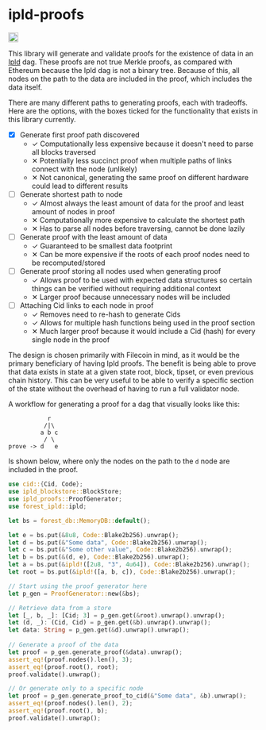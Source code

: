 # ipld-proofs

[<img alt="build status" src="https://img.shields.io/github/workflow/status/austinabell/ipld-proofs/CI/main?style=for-the-badge" height="20">](https://github.com/austinabell/ipld-proofs/actions?query=branch%3Amain)

This library will generate and validate proofs for the existence of data in an [Ipld](https://docs.ipld.io/) dag. These proofs are not true Merkle proofs, as compared with Ethereum because the Ipld dag is not a binary tree. Because of this, all nodes on the path to the data are included in the proof, which includes the data itself.

There are many different paths to generating proofs, each with tradeoffs. Here are the options, with the boxes ticked for the functionality that exists in this library currently.
- [x] Generate first proof path discovered
    - ✓ Computationally less expensive because it doesn't need to parse all blocks traversed
    - ✕ Potentially less succinct proof when multiple paths of links connect with the node (unlikely)
    - ✕ Not canonical, generating the same proof on different hardware could lead to different results
- [ ] Generate shortest path to node
    - ✓ Almost always the least amount of data for the proof and least amount of nodes in proof
    - ✕ Computationally more expensive to calculate the shortest path
    - ✕ Has to parse all nodes before traversing, cannot be done lazily
- [ ] Generate proof with the least amount of data
    - ✓ Guaranteed to be smallest data footprint
    - ✕ Can be more expensive if the roots of each proof nodes need to be recomputed/stored
- [ ] Generate proof storing all nodes used when generating proof
    - ✓ Allows proof to be used with expected data structures so certain things can be verified without requiring additional context
    - ✕ Larger proof because unnecessary nodes will be included
- [ ] Attaching Cid links to each node in proof
    - ✓ Removes need to re-hash to generate Cids
    - ✓ Allows for multiple hash functions being used in the proof section
    - ✕ Much larger proof because it would include a Cid (hash) for every single node in the proof

The design is chosen primarily with Filecoin in mind, as it would be the primary beneficiary of having Ipld proofs. The benefit is being able to prove that data exists in state at a given state root, block, tipset, or even previous chain history. This can be very useful to be able to verify a specific section of the state without the overhead of having to run a full validator node.

A workflow for generating a proof for a dag that visually looks like this:

```
           r
          /|\
         a b c
          / \
prove -> d   e
```

Is shown below, where only the nodes on the path to the `d` node are included in the proof.

```rust
use cid::{Cid, Code};
use ipld_blockstore::BlockStore;
use ipld_proofs::ProofGenerator;
use forest_ipld::ipld;

let bs = forest_db::MemoryDB::default();

let e = bs.put(&8u8, Code::Blake2b256).unwrap();
let d = bs.put(&"Some data", Code::Blake2b256).unwrap();
let c = bs.put(&"Some other value", Code::Blake2b256).unwrap();
let b = bs.put(&(d, e), Code::Blake2b256).unwrap();
let a = bs.put(&ipld!([2u8, "3", 4u64]), Code::Blake2b256).unwrap();
let root = bs.put(&ipld!([a, b, c]), Code::Blake2b256).unwrap();

// Start using the proof generator here
let p_gen = ProofGenerator::new(&bs);

// Retrieve data from a store
let [_, b, _]: [Cid; 3] = p_gen.get(&root).unwrap().unwrap();
let (d, _): (Cid, Cid) = p_gen.get(&b).unwrap().unwrap();
let data: String = p_gen.get(&d).unwrap().unwrap();
    
// Generate a proof of the data
let proof = p_gen.generate_proof(&data).unwrap();
assert_eq!(proof.nodes().len(), 3);
assert_eq!(proof.root(), root);
proof.validate().unwrap();

// Or generate only to a specific node
let proof = p_gen.generate_proof_to_cid(&"Some data", &b).unwrap();
assert_eq!(proof.nodes().len(), 2);
assert_eq!(proof.root(), b);
proof.validate().unwrap();
```
